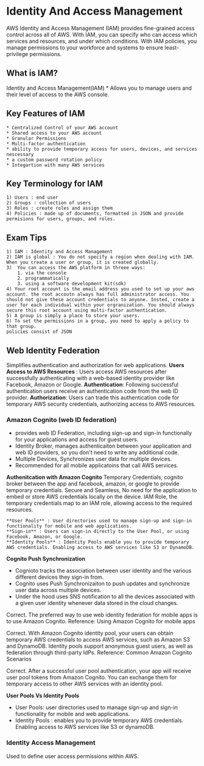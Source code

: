 # Identity And Access Management
AWS Identity and Access Management (IAM) provides fine-grained access control across all of AWS. With IAM, you can specify who can access which services and resources, and under which conditions. With IAM policies, you manage permissions to your workforce and systems to ensure least-privilege permissions.


## What is IAM?
Identity and Access Management(IAM)
    * Allows you to manage users and their level of access to the AWS console.

## Key Features of IAM
    * Centralized Control of your AWS account
    * Shared access to your AWS account
    * Granular Permissions
    * Multi-factor authentication
    * ability to provide temporary access for users, devices, and services nescessary
    * a custom password rotation policy
    * Integartion with many AWS services

## Key Terminology for IAM
    1) Users : end user
    2) Groups : collection of users
    3) Roles : create roles and assign them
    4) Policies : made up of documents, formatted in JSON and provide permisions for users, groups, and roles.

## Exam Tips
    1) IAM : Identity and Access Management
    2) IAM is global : You do not specify a region when dealing with IAM. When you create a user or group, it is created globally.
    3)  You can access the AWS platform in threee ways:
        1. via the console
        2. programmatically
        3. using a software development kit(sdk)
    4) Your root account is the email address you used to set up your aws account. the root accoutn always has full administrator access. You should not give these account credentials to anyone. Insted, create a user for each individual within your orgranization. You should always secure this root account using multi-factor authentication.
    5) A group is simply a place to store your users.
    6) To set the permissions in a group, you need to apply a policy to that group.
    policies consist of JSON



## Web Identity Federation
Simplifies authentication and authorization for web applications. 
**Users Access to AWS Resources** : Users access AWS resources after successfully authenticating with a web-based identity provider like Facebook, Amazon or Google.
**Authentication**: Following successful authentication users receive an authentication code from the web ID provider. 
**Authorization**: Users can trade this authentication code for temporary AWS security credentials, authorizing access to AWS resources.

### Amazon Cognito (web ID federation)
* provides web ID Federation, including sign-up and sign-in functionally for your applications and access for guest users.
* Identity Broker, manages authenticaiton between your application and web ID providers, so you don't need to write any additional code.
* Multiple Devices, Synchronizes user data for multiple devices.
* Recommended for all mobile applicatoins that call AWS services.

**Authenitcation with Amazon Cognito**
Temporary Credentials, cognito broker between the app and facebook, amazon, or google to provide temporary credentials.
Secure and Seamless, No need for the application to embed or store AWS credentials locally on the device.
IAM Role, the temporary credentials map to an IAM role, allowing access to the required resources.
```
**User Pools** : User directories used to manage sign-up and sign-in functionality for mobile and web applications.
**Sign-in** : Users can sign-in directly to the User Pool, or using Facebook, Amazon, or Google.
**Identity Pools** : Identity Pools enable you to provide temporary AWS credentials. Enabling access to AWS services like S3 or DynamoDB.
```

**Cognito Push Synchronization**
* Cognioto tracks the association between user identity and the various different devices they sign-in from.
* Cognito uses Push Synchronizaiton to push updates and synchronize user data across multiple devices.
* Under the hood uses SNS notification to all the devices associated with a given user identity whenever data stored in the cloud changes.


Correct. The preferred way to use web identity federation for mobile apps is to use Amazon Cognito. Reference: Using Amazon Cognito for mobile apps

Correct. With Amazon Cognito identity pool, your users can obtain temporary AWS credentials to access AWS services, such as Amazon S3 and DynamoDB. Identity pools support anonymous guest users, as well as federation through third-party IdPs. Reference: Common Amazon Cognito Scenarios

Correct. After a successful user pool authentication, your app will receive user pool tokens from Amazon Cognito. You can exchange them for temporary access to other AWS services with an identity pool.



**User Pools Vs Identity Pools**
* User Pools: user directories used to manage sign-up and sign-in functionality for mobile and web applications.
* Identity Pools : enables you to provide temporary AWS credentials. Enabling access to AWS services like S3 or dynamoDB.


### Identity Access Management
Used to define user access permissions within AWS.
